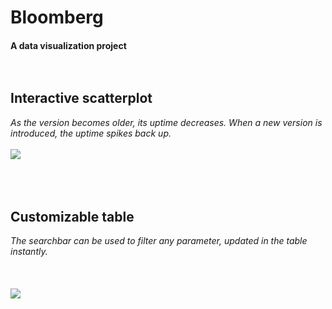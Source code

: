 # Bloomberg
#### A data visualization project<br/><br/><br/>
## Interactive scatterplot
*As the version becomes older, its uptime decreases. When a new version is introduced, the uptime spikes back up.*<br/><br/>
![](animationHD.gif)<br/><br/><br/><br/>
## Customizable table
*The searchbar can be used to filter any parameter, updated in the table instantly.*<br/><br/><br/><br/>
![](table.gif)
